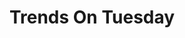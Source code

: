 ---
# This topic lives at
# https://digital.gov/topics/trends-on-tuesday

# Topic Title
title: "Trends On Tuesday"

# description — keep it short and clear
summary: ""

# Weight
weight: 1

# For more information on managing topics,
# see https://github.com/GSA/digitalgov.gov/wiki/topics
---